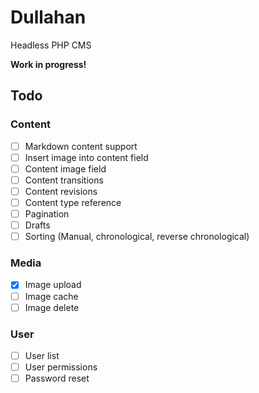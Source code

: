 # Dullahan
Headless PHP CMS

**Work in progress!**

## Todo

### Content

- [ ] Markdown content support
- [ ] Insert image into content field
- [ ] Content image field
- [ ] Content transitions
- [ ] Content revisions
- [ ] Content type reference
- [ ] Pagination
- [ ] Drafts
- [ ] Sorting (Manual, chronological, reverse chronological)

### Media

- [x] Image upload
- [ ] Image cache
- [ ] Image delete

### User

- [ ] User list
- [ ] User permissions
- [ ] Password reset
